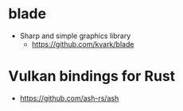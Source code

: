 # blade

- Sharp and simple graphics library 
  - https://github.com/kvark/blade

# Vulkan bindings for Rust 
- https://github.com/ash-rs/ash
